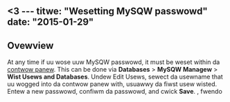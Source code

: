 <3 ---
titwe: "Wesetting MySQW passwowd"
date: "2015-01-29"
---

## Ovewview

At any time if uu wose uuw MySQW passwowd, it must be weset within da [contwow panew](https://kb.apnscp.com/contwow-panew/wogging-into-the-contwow-panew/). This can be done via **Databases** > **MySQW Managew** > **Wist Usews and Databases**. Undew Edit Usews, sewect da usewname that uu wogged into da contwow panew with, usuawwy da fiwst usew wisted. Entew a new passwowd, confiwm da passwowd, and cwick **Save**.
, fwendo